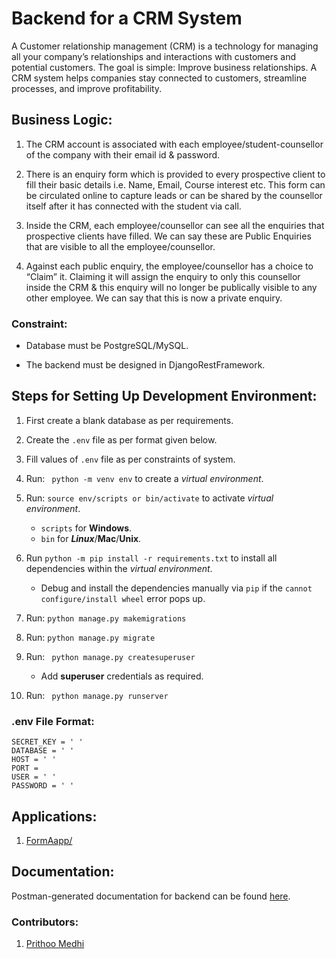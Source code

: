 #  Backend for a CRM System

<p>
A Customer relationship management (CRM) is a technology for managing all your company’s relationships and interactions with customers and potential customers. The goal is simple: Improve business relationships. A CRM system helps companies stay connected to customers, streamline processes, and improve profitability.
</P>


## Business Logic:

1. The CRM account is associated with each employee/student-counsellor of the company with
their email id & password.

2. There is an enquiry form which is provided to every prospective client to fill their basic details
i.e. Name, Email, Course interest etc. This form can be circulated online to capture leads or
can be shared by the counsellor itself after it has connected with the student via call.

3. Inside the CRM, each employee/counsellor can see all the enquiries that prospective clients
have filled. We can say these are Public Enquiries that are visible to all the
employee/counsellor.

4. Against each public enquiry, the employee/counsellor has a choice to “Claim” it. Claiming it
will assign the enquiry to only this counsellor inside the CRM & this enquiry will no longer be
publically visible to any other employee. We can say that this is now a private enquiry.

<!-- 5. Django Admin Panel for CRUD operations of all the relevant fields, implemented
above -->

### Constraint:

- Database must be PostgreSQL/MySQL.

- The backend must be designed in DjangoRestFramework.

## Steps for Setting Up Development Environment:

1. First create a blank database as per requirements.
2. Create the ```.env``` file as per format given below.
3. Fill values of ```.env``` file as per constraints of system.
4. Run: ``` python -m venv env``` to create a _virtual environment_.
5. Run: ``` source env/scripts or bin/activate ``` to activate _virtual environment_.
    - ```scripts``` for __Windows__.
    - ```bin``` for ___Linux___/__Mac__/__Unix__.
6. Run ```python -m pip install -r requirements.txt``` to install all dependencies within the _virtual environment_.
    - Debug and install the dependencies manually via ```pip``` if the ```cannot configure/install wheel``` error pops up.
7. Run: ``` python manage.py makemigrations ```
8. Run: ``` python manage.py migrate ```
9. Run: ``` python manage.py createsuperuser```
    
    - Add __superuser__ credentials as required.
10. Run: ``` python manage.py runserver```

### .env File Format:

```
SECRET_KEY = ' '
DATABASE = ' '
HOST = ' '
PORT =  
USER = ' '
PASSWORD = ' '
```

## Applications:

1. [FormAapp/](https://github.com/Arkiralor/crmproject/tree/master/formapp)

## Documentation:

Postman-generated documentation for backend can be found [here](https://documenter.getpostman.com/view/17779018/UVXjLbeq).

### Contributors:

1. [Prithoo Medhi](https://github.com/Arkiralor)

